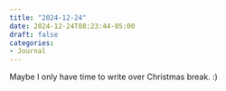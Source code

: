 ```yaml
---
title: "2024-12-24"
date: 2024-12-24T08:23:44-05:00
draft: false
categories:
- Journal
---
```


Maybe I only have time to write over Christmas break. :)